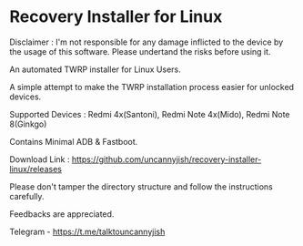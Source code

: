# Recovery Installer for Linux

Disclaimer : I'm not responsible for any damage inflicted to the device by the usage of this software. Please undertand the risks before using it.

An automated TWRP installer for Linux Users.

A simple attempt to make the TWRP installation process easier for unlocked devices. 

Supported Devices : Redmi 4x(Santoni), Redmi Note 4x(Mido), Redmi Note 8(Ginkgo)

Contains Minimal ADB & Fastboot.

Download Link : https://github.com/uncannyjish/recovery-installer-linux/releases

Please don't tamper the directory structure and follow the instructions carefully.

Feedbacks are appreciated.

Telegram - https://t.me/talktouncannyjish
